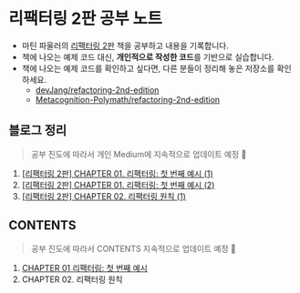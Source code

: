 # 리팩터링 2판 공부 노트

- 마틴 파울러의 [리팩터링 2판](https://g.co/kgs/aWr2Uv) 책을 공부하고 내용을 기록합니다.
- 책에 나오는 예제 코드 대신, **개인적으로 작성한 코드**를 기반으로 실습합니다.
- 책에 나오는 예제 코드를 확인하고 싶다면, 다른 분들이 정리해 놓은 저장소를 확인하세요.
  - [devJang/refactoring-2nd-edition](https://github.com/devJang/refactoring-2nd-edition)
  - [Metacognition-Polymath/refactoring-2nd-edition](https://github.com/Metacognition-Polymath/refactoring-2nd-edition)

## 블로그 정리

> 공부 진도에 따라서 개인 Medium에 지속적으로 업데이트 예정 📝

1. [[리팩터링 2판] CHAPTER 01. 리팩터링: 첫 번째 예시 (1)](https://mjspring.medium.com/%EB%A6%AC%ED%8C%A9%ED%84%B0%EB%A7%81-2%ED%8C%90-chapter-01-%EB%A6%AC%ED%8C%A9%ED%84%B0%EB%A7%81-%EC%B2%AB-%EB%B2%88%EC%A7%B8-%EC%98%88%EC%8B%9C-1-42694a8849f8)
2. [[리팩터링 2판] CHAPTER 01. 리팩터링: 첫 번째 예시 (2)](https://mjspring.medium.com/%EB%A6%AC%ED%8C%A9%ED%84%B0%EB%A7%81-2%ED%8C%90-chapter-01-%EB%A6%AC%ED%8C%A9%ED%84%B0%EB%A7%81-%EC%B2%AB-%EB%B2%88%EC%A7%B8-%EC%98%88%EC%8B%9C-2-134101efd141)
3. [[리팩터링 2판] CHAPTER 02. 리팩터링 원칙 (1)](https://mjspring.medium.com/%EB%A6%AC%ED%8C%A9%ED%84%B0%EB%A7%81-2%ED%8C%90-chapter-02-%EB%A6%AC%ED%8C%A9%ED%84%B0%EB%A7%81-%EC%9B%90%EC%B9%99-1-67210804ae)

## CONTENTS

> 공부 진도에 따라서 CONTENTS 지속적으로 업데이트 예정 📝

1. [CHAPTER 01 리팩터링: 첫 번째 예시](https://github.com/mjpark03/refactoring-2nd-edition/tree/main/chapter01)
2. CHAPTER 02. 리팩터링 원칙
